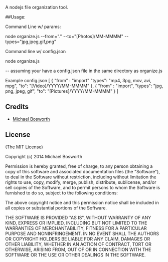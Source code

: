 A nodejs file organization tool.

##Usage:

Command Line w/ params:

node organize.js --from="." --to="[Photos]/MM-MMMM" --types="jpg,jpeg,gif,png"

Command line w/ config.json

node organize.js 

-- assuming your have a config.json file in the same directory as organize.js

Example config.json
[
  {
    "from" : "import"
    "types": "mp4, 3pg, mov, avi, mpg",
    "to": "[Video]/YYYY/MM-MMMM"
  },
    {
    "from" : "import",
    "types": "jpg, png, jpeg, gif",
    "to": "[Pictures]/YYYY/MM-MMMM"
  }
]

## Credits

  - [Michael Bosworth](http://github.com/bozzltron)

## License

(The MIT License)

Copyright (c) 2014 Michael Bosworth

Permission is hereby granted, free of charge, to any person obtaining a copy of
this software and associated documentation files (the "Software"), to deal in
the Software without restriction, including without limitation the rights to
use, copy, modify, merge, publish, distribute, sublicense, and/or sell copies of
the Software, and to permit persons to whom the Software is furnished to do so,
subject to the following conditions:

The above copyright notice and this permission notice shall be included in all
copies or substantial portions of the Software.

THE SOFTWARE IS PROVIDED "AS IS", WITHOUT WARRANTY OF ANY KIND, EXPRESS OR
IMPLIED, INCLUDING BUT NOT LIMITED TO THE WARRANTIES OF MERCHANTABILITY, FITNESS
FOR A PARTICULAR PURPOSE AND NONINFRINGEMENT. IN NO EVENT SHALL THE AUTHORS OR
COPYRIGHT HOLDERS BE LIABLE FOR ANY CLAIM, DAMAGES OR OTHER LIABILITY, WHETHER
IN AN ACTION OF CONTRACT, TORT OR OTHERWISE, ARISING FROM, OUT OF OR IN
CONNECTION WITH THE SOFTWARE OR THE USE OR OTHER DEALINGS IN THE SOFTWARE.